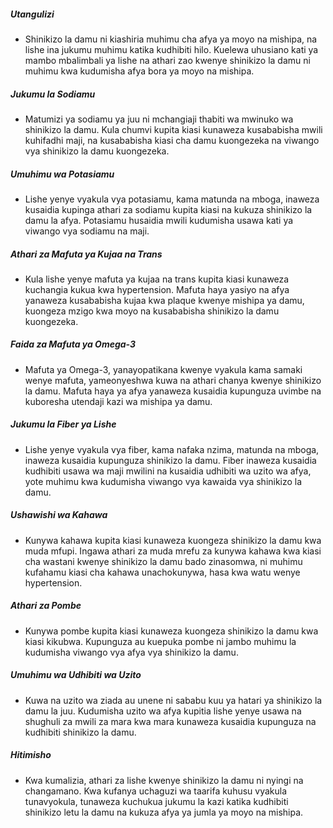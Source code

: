 ##### Utangulizi
* Shinikizo la damu ni kiashiria muhimu cha afya ya moyo na mishipa, na lishe ina jukumu muhimu katika kudhibiti hilo. Kuelewa uhusiano kati ya mambo mbalimbali ya lishe na athari zao kwenye shinikizo la damu ni muhimu kwa kudumisha afya bora ya moyo na mishipa.

##### Jukumu la Sodiamu
* Matumizi ya sodiamu ya juu ni mchangiaji thabiti wa mwinuko wa shinikizo la damu. Kula chumvi kupita kiasi kunaweza kusababisha mwili kuhifadhi maji, na kusababisha kiasi cha damu kuongezeka na viwango vya shinikizo la damu kuongezeka.

##### Umuhimu wa Potasiamu
* Lishe yenye vyakula vya potasiamu, kama matunda na mboga, inaweza kusaidia kupinga athari za sodiamu kupita kiasi na kukuza shinikizo la damu la afya. Potasiamu husaidia mwili kudumisha usawa kati ya viwango vya sodiamu na maji.

##### Athari za Mafuta ya Kujaa na Trans
* Kula lishe yenye mafuta ya kujaa na trans kupita kiasi kunaweza kuchangia kukua kwa hypertension. Mafuta haya yasiyo na afya yanaweza kusababisha kujaa kwa plaque kwenye mishipa ya damu, kuongeza mzigo kwa moyo na kusababisha shinikizo la damu kuongezeka.

##### Faida za Mafuta ya Omega-3
* Mafuta ya Omega-3, yanayopatikana kwenye vyakula kama samaki wenye mafuta, yameonyeshwa kuwa na athari chanya kwenye shinikizo la damu. Mafuta haya ya afya yanaweza kusaidia kupunguza uvimbe na kuboresha utendaji kazi wa mishipa ya damu.

##### Jukumu la Fiber ya Lishe
* Lishe yenye vyakula vya fiber, kama nafaka nzima, matunda na mboga, inaweza kusaidia kupunguza shinikizo la damu. Fiber inaweza kusaidia kudhibiti usawa wa maji mwilini na kusaidia udhibiti wa uzito wa afya, yote muhimu kwa kudumisha viwango vya kawaida vya shinikizo la damu.

##### Ushawishi wa Kahawa
* Kunywa kahawa kupita kiasi kunaweza kuongeza shinikizo la damu kwa muda mfupi. Ingawa athari za muda mrefu za kunywa kahawa kwa kiasi cha wastani kwenye shinikizo la damu bado zinasomwa, ni muhimu kufahamu kiasi cha kahawa unachokunywa, hasa kwa watu wenye hypertension.

##### Athari za Pombe
* Kunywa pombe kupita kiasi kunaweza kuongeza shinikizo la damu kwa kiasi kikubwa. Kupunguza au kuepuka pombe ni jambo muhimu la kudumisha viwango vya afya vya shinikizo la damu.

##### Umuhimu wa Udhibiti wa Uzito
* Kuwa na uzito wa ziada au unene ni sababu kuu ya hatari ya shinikizo la damu la juu. Kudumisha uzito wa afya kupitia lishe yenye usawa na shughuli za mwili za mara kwa mara kunaweza kusaidia kupunguza na kudhibiti shinikizo la damu.

##### Hitimisho
* Kwa kumalizia, athari za lishe kwenye shinikizo la damu ni nyingi na changamano. Kwa kufanya uchaguzi wa taarifa kuhusu vyakula tunavyokula, tunaweza kuchukua jukumu la kazi katika kudhibiti shinikizo letu la damu na kukuza afya ya jumla ya moyo na mishipa.